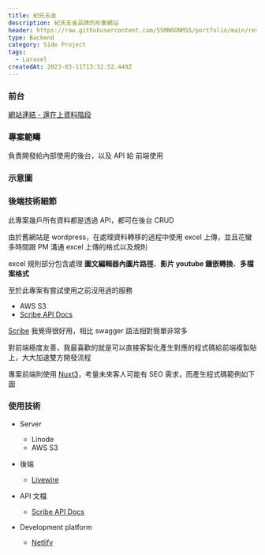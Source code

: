 ```yaml
---
title: 紀氏五金
description: 紀氏五金品牌的形象網站
header: https://raw.githubusercontent.com/5SMNOONMS5/portfolio/main/resources/projects/keebrother/keebrother1.png
type: Backend
category: Side Project
tags:
  - Laravel
createdAt: 2023-03-11T13:32:52.449Z
---
```


### 前台

[網站連結 - 還在上資料階段](https://staging-keebrother.netlify.app/)

### 專案範疇

負責開發給內部使用的後台，以及 API 給 前端使用

### 示意圖

<smart-figure src="https://raw.githubusercontent.com/5SMNOONMS5/portfolio/main/resources/projects/keebrother/keebrother2.png"></smart-figure>
<smart-figure src="https://raw.githubusercontent.com/5SMNOONMS5/portfolio/main/resources/projects/keebrother/keebrother3.png"></smart-figure>
<smart-figure src="https://raw.githubusercontent.com/5SMNOONMS5/portfolio/main/resources/projects/keebrother/keebrother4.png"></smart-figure>

### 後端技術細節

此專案幾戶所有資料都是透過 API，都可在後台 CRUD

由於舊網站是 wordpress，在處理資料轉移的過程中使用 excel 上傳，並且花蠻多時間跟 PM 溝通 excel 上傳的格式以及規則

excel 規則部分包含處理 **圖文編輯器內圖片路徑**、**影片 youtube 鑲嵌轉換**、**多檔案格式**

至於此專案有嘗試使用之前沒用過的服務

* AWS S3
* [Scribe API Docs](https://scribe.knuckles.wtf/laravel/documenting)

[Scribe](https://scribe.knuckles.wtf/laravel/documenting) 我覺得很好用，相比 swagger 語法相對簡單非常多

對前端極度友善，我最喜歡的就是可以直接客製化產生對應的程式碼給前端複製貼上，大大加速雙方開發流程

專案前端則使用 [Nuxt3](https://nuxt.com/)，考量未來客人可能有 SEO 需求，而產生程式碼範例如下圖

<smart-figure src="https://raw.githubusercontent.com/5SMNOONMS5/portfolio/main/resources/projects/keebrother/keebrother5.png"></smart-figure>

### 使用技術

* Server
  * Linode
  * AWS S3

* 後端
  * [Livewire](https://laravel-livewire.com/)

* API 文檔
  * [Scribe API Docs](https://scribe.knuckles.wtf/laravel/documenting)

* Development platform
  * [Netlify](https://www.netlify.com/)
